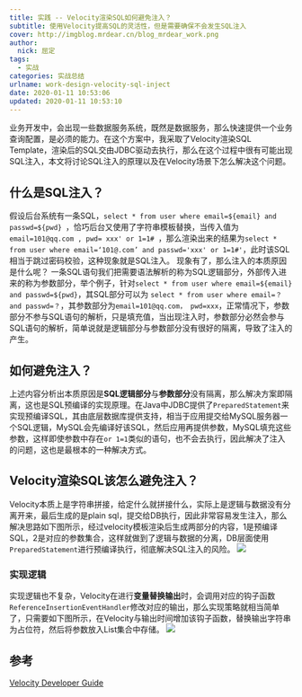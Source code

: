 ```yaml
---
title: 实践 -- Velocity渲染SQL如何避免注入？
subtitle: 使用Velocity提高SQL的灵活性，但是需要确保不会发生SQL注入
cover: http://imgblog.mrdear.cn/blog_mrdear_work.png
author: 
  nick: 屈定
tags:
  - 实战
categories: 实战总结
urlname: work-design-velocity-sql-inject
date: 2020-01-11 10:53:06
updated: 2020-01-11 10:53:10
---
```


业务开发中，会出现一些数据服务系统，既然是数据服务，那么快速提供一个业务查询配置，是必须的能力。在这个方案中，我采取了Velocity渲染SQL Template，渲染后的SQL交由JDBC驱动去执行，那么在这个过程中很有可能出现SQL注入，本文将讨论SQL注入的原理以及在Velocity场景下怎么解决这个问题。

## 什么是SQL注入？

假设后台系统有一条SQL，`select * from user where email=${email} and passwd=${pwd} `，恰巧后台又使用了字符串模板替换，当传入值为 `email=101@qq.com , pwd= xxx' or 1=1# `，那么渲染出来的结果为`select * from user where email=‘101@.com’ and passwd='xxx' or 1=1#'`，此时该SQL相当于跳过密码校验，这种现象就是SQL注入。
现象有了，那么注入的本质原因是什么呢？
一条SQL语句我们把需要语法解析的称为SQL逻辑部分，外部传入进来的称为参数部分，举个例子，针对`select * from user where email=${email} and passwd=${pwd}`，其SQL部分可以为 `select * from user where email=？ and passwd=？`，其参数部分为`email=101@qq.com， pwd=xxx`，正常情况下，参数部分不参与SQL语句的解析，只是填充值，当出现注入时，参数部分必然会参与SQL语句的解析，简单说就是逻辑部分与参数部分没有很好的隔离，导致了注入的产生。

## 如何避免注入？

上述内容分析出本质原因是**SQL逻辑部分**与**参数部分**没有隔离，那么解决方案即隔离，这也是SQL预编译的实现原理。在Java中JDBC提供了`PreparedStatement`来实现预编译SQL，其由底层数据库提供支持，相当于应用提交给MySQL服务器一个SQL逻辑，MySQL会先编译好该SQL，然后应用再提供参数，MySQL填充这些参数，这样即使参数中存在`or 1=1`类似的语句，也不会去执行，因此解决了注入的问题，这也是最根本的一种解决方式。

## Velocity渲染SQL该怎么避免注入？
Velocity本质上是字符串拼接，给定什么就拼接什么，实际上是逻辑与数据没有分离开来，最后生成的是plain sql，提交给DB执行，因此非常容易发生注入，那么解决思路如下图所示，经过velocity模板渲染后生成两部分的内容，1是预编译SQL，2是对应的参数集合，这样就做到了逻辑与数据的分离，DB层面使用`PreparedStatement`进行预编译执行，彻底解决SQL注入的风险。
![](http://imgblog.mrdear.cn/1578410687.png?imageMogr2/thumbnail/!100p)

### 实现逻辑

实现逻辑也不复杂，Velocity在进行**变量替换输出**时，会调用对应的钩子函数`ReferenceInsertionEventHandler`修改对应的输出，那么实现策略就相当简单了，只需要如下图所示，在Velocity与输出时间增加该钩子函数，替换输出字符串为占位符，然后将参数放入List集合中存储。
![](http://imgblog.mrdear.cn/1578581443.png?imageMogr2/thumbnail/!100p)

## 参考

[Velocity Developer Guide](http://velocity.apache.org/engine/2.1/developer-guide.html#orgapachevelocityappeventreferenceinsertioneventhandler)